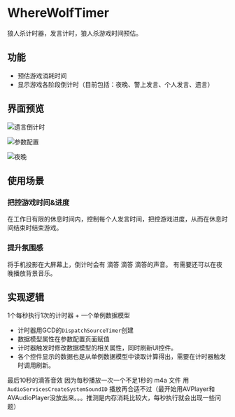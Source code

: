 # WhereWolfTimer
狼人杀计时器，发言计时，狼人杀游戏时间预估。


## 功能

- 预估游戏消耗时间
- 显示游戏各阶段倒计时（目前包括：夜晚、警上发言、个人发言、遗言）

## 界面预览
![遗言倒计时]()

![参数配置]()

![夜晚]()

## 使用场景

### 把控游戏时间&进度
在工作日有限的休息时间内，控制每个人发言时间，把控游戏进度，从而在休息时间结束时结束游戏。

### 提升氛围感
将手机投影在大屏幕上，倒计时会有 滴答 滴答 滴答的声音。
有需要还可以在夜晚播放背景音乐。

## 实现逻辑

1个每秒执行1次的计时器 + 一个单例数据模型

- 计时器用GCD的`DispatchSourceTimer`创建
- 数据模型属性在参数配置页面赋值
- 计时器触发时修改数据模型的相关属性，同时刷新UI控件。
- 各个控件显示的数据也是从单例数据模型中读取计算得出，需要在计时器触发时调用刷新。

最后10秒的滴答音效
因为每秒播放一次一个不足1秒的 m4a 文件
用 `AudioServicesCreateSystemSoundID` 播放再合适不过（最开始用AVPlayer和AVAudioPlayer没放出来。。。推测是内存消耗比较大，每秒执行就会出现一些问题）








